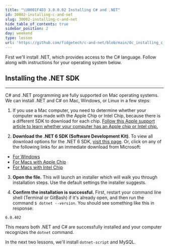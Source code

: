 ```yaml
---
title: "\U0001F4D3 3.0.0.02 Installing C# and .NET"
id: 30002-installing-c-and-net
slug: 30002-installing-c-and-net
hide_table_of_contents: true
sidebar_position: 2
day: weekend
type: lesson
url: 'https://github.com/fidgetech/c-and-net/blob/main/0c_installing_c_and_net.md'
---
```


First we'll install .NET, which provides access to the C# language. Follow along with instructions for your operating system below.

## Installing the .NET SDK
---

C# and .NET programming are fully supported on Mac operating systems. We can install .NET and C# on Mac, Windows, or Linux in a few steps:

1. If you use a Mac computer, you need to determine whether your computer was made with the Apple Chip or Intel Chip, because there is a different SDK to download for each chip. [Follow this Apple support article to learn whether your computer has an Apple chip or Intel chip.](https://support.apple.com/en-us/HT211814)

2. **Download the .NET 6 SDK (Software Development Kit)**. To view all download options for the .NET 6 SDK, [visit this page](https://dotnet.microsoft.com/en-us/download/dotnet/6.0). Or, click on any of the following links for an immediate download from Microsoft:

* [For Windows](https://dotnet.microsoft.com/en-us/download/dotnet/thank-you/sdk-6.0.402-windows-x64-installer)
* [For Macs with Apple Chip](https://dotnet.microsoft.com/en-us/download/dotnet/thank-you/sdk-6.0.402-macos-arm64-installer)
* [For Macs with Intel Chip](https://dotnet.microsoft.com/en-us/download/dotnet/thank-you/sdk-6.0.402-macos-x64-installer)

3. **Open the file.** This will launch an installer which will walk you through installation steps. Use the default settings the installer suggests.

4. **Confirm the installation is successful.** First, restart your command line shell (Terminal or GitBash) if it's already open, and then run the command `$ dotnet --version`. You should see something like this in response:

```bash
6.0.402
```

This means both .NET and C# are successfully installed and your computer recognizes the `dotnet` command.

In the next two lessons, we'll install `dotnet-script` and MySQL.  
